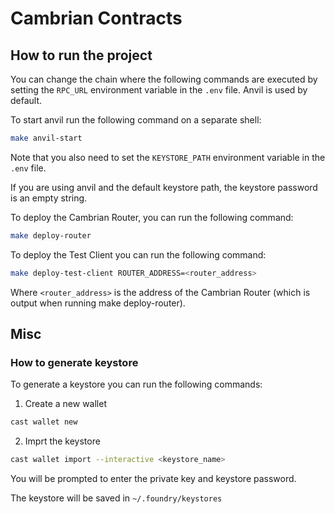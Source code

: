# Cambrian Contracts

## How to run the project

You can change the chain where the following commands are executed
by setting the `RPC_URL` environment variable in the `.env` file.
Anvil is used by default.

To start anvil run the following command on a separate shell:

```bash
make anvil-start
```

Note that you also need to set the `KEYSTORE_PATH` environment variable in the `.env` file.

If you are using anvil and the default keystore path,
the keystore password is an empty string.

To deploy the Cambrian Router, you can run the following command:

```bash
make deploy-router
```

To deploy the Test Client you can run the following command:

```bash
make deploy-test-client ROUTER_ADDRESS=<router_address>
```

Where `<router_address>` is the address of the Cambrian Router
(which is output when running make deploy-router).

## Misc

### How to generate keystore

To generate a keystore you can run the following commands:

1. Create a new wallet
```bash
cast wallet new
```

2. Imprt the keystore
```bash
cast wallet import --interactive <keystore_name>
```

You will be prompted to enter the private key and keystore password.

The keystore will be saved in `~/.foundry/keystores`
